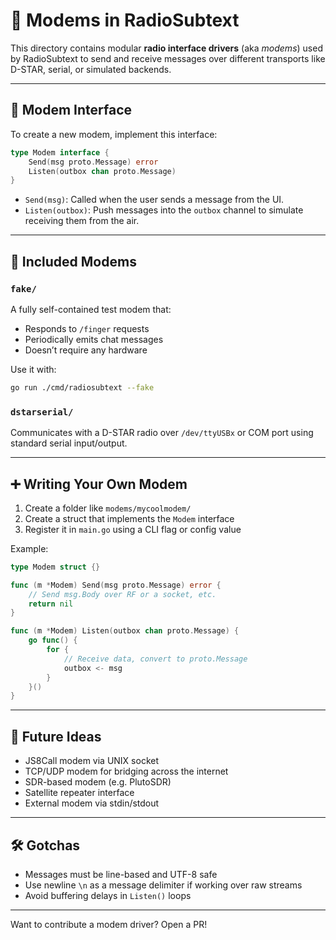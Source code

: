 # 📡 Modems in RadioSubtext

This directory contains modular **radio interface drivers** (aka *modems*) used by RadioSubtext to send and receive messages over different transports like D-STAR, serial, or simulated backends.

---

## 🧩 Modem Interface

To create a new modem, implement this interface:

```go
type Modem interface {
    Send(msg proto.Message) error
    Listen(outbox chan proto.Message)
}
```

- `Send(msg)`: Called when the user sends a message from the UI.
- `Listen(outbox)`: Push messages into the `outbox` channel to simulate receiving them from the air.

---

## 📁 Included Modems

### `fake/`
A fully self-contained test modem that:
- Responds to `/finger` requests
- Periodically emits chat messages
- Doesn’t require any hardware

Use it with:
```bash
go run ./cmd/radiosubtext --fake
```

### `dstarserial/`
Communicates with a D-STAR radio over `/dev/ttyUSBx` or COM port using standard serial input/output.

---

## ➕ Writing Your Own Modem

1. Create a folder like `modems/mycoolmodem/`
2. Create a struct that implements the `Modem` interface
3. Register it in `main.go` using a CLI flag or config value

Example:

```go
type Modem struct {}

func (m *Modem) Send(msg proto.Message) error {
    // Send msg.Body over RF or a socket, etc.
    return nil
}

func (m *Modem) Listen(outbox chan proto.Message) {
    go func() {
        for {
            // Receive data, convert to proto.Message
            outbox <- msg
        }
    }()
}
```

---

## 🔮 Future Ideas

- JS8Call modem via UNIX socket
- TCP/UDP modem for bridging across the internet
- SDR-based modem (e.g. PlutoSDR)
- Satellite repeater interface
- External modem via stdin/stdout

---

## 🛠️ Gotchas

- Messages must be line-based and UTF-8 safe
- Use newline `\n` as a message delimiter if working over raw streams
- Avoid buffering delays in `Listen()` loops

---

Want to contribute a modem driver? Open a PR!
